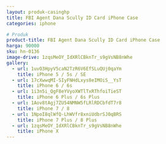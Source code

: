 ```yaml
---
layout: produk-casinghp
title: FBI Agent Dana Scully ID Card iPhone Case
categories: iphone

# Produk
product-title: FBI Agent Dana Scully ID Card iPhone Case
harga: 90000
sku: hn-0136
image-drive: 1zqsMeOY_IdXRlCBknTr_s9gVsNB8nWhe
gallery:
  - url: 1uvO3HpyV5caN2TzR6V6EfSLuQUj0qaYm
    title: iPhone 5 / 5s / SE
  - url: 17cXwwqMI-SIyFNHdLxys8eIMOiS__YsT
    title: iPhone 6 / 6s
  - url: 1i3n5i_QgF8eYVyoXWTlTxRThfoiTieST
    title: iPhone 6 Plus / 6s Plus
  - url: 1Aov8tAgj7ZU54NMNW5fLRlRDCbfdT7r8
    title: iPhone 7 / 8
  - url: 1NpoI8qlWfQ-LhWVfr8xniUdbrSJ0qBRS
    title: iPhone 7 Plus / 8 Plus
  - url: 1zqsMeOY_IdXRlCBknTr_s9gVsNB8nWhe
    title: iPhone X
---
```

